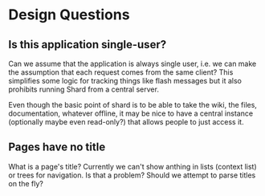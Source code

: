 # Design Questions

## Is this application single-user?
Can we assume that the application is always single user, i.e. we can make the assumption that each request comes
from the same client? This simplifies some logic for tracking things like flash messages but it also prohibits 
running Shard from a central server.

Even though the basic point of shard is to be able to take the wiki, the files, documentation, whatever offline, 
it may be nice to have a central instance (optionally maybe even read-only?) that allows people to just access it.

## Pages have no title
What is a page's title? Currently we can't show anthing in lists (context list) or trees for navigation. Is that
a problem? Should we attempt to parse titles on the fly?